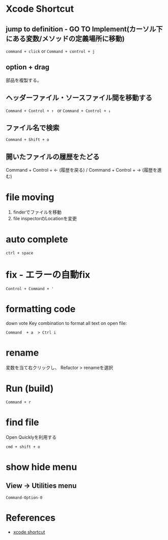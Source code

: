 Xcode Shortcut
===================

## jump to definition - GO TO Implement(カーソル下にある変数/メソッドの定義場所に移動)

`command + click` 
or 
`Command + control + j`


## option + drag

部品を複製する。


## ヘッダーファイル・ソースファイル間を移動する

`Command + Control + ↑ `
or
`Command + Control + ↓`


## ファイル名で検索

`Command + Shift + o`


## 開いたファイルの履歴をたどる

Command + Control + ← (履歴を戻る) / Command + Control + → (履歴を進む)

# file moving

1. finderでファイルを移動
2. file inspectorのLocationを変更


# auto complete

`ctrl + space`

# fix - エラーの自動fix

`Control + Command + '`

# formatting code


down vote
Key combination to format all text on open file:

`Command  + a  > Ctrl i`

# rename

変数を当て右クリックし、
Refactor > renameを選択

# Run (build)

`Command + r`

# find file

Open Quicklyを利用する

`cmd + shift + o`

# show hide menu

## View -> Utilities menu

`Command-Option-0`

# References

+ [xcode shortcut](https://developer.apple.com/library/content/documentation/IDEs/Conceptual/xcode_help-command_shortcuts/MenuCommands/MenuCommands014.html)